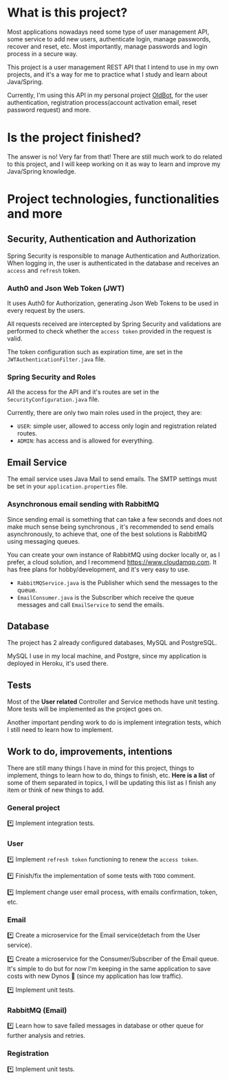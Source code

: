 
# What is this project?
Most applications nowadays need some type of user management API, some service to add new users, authenticate login, 
manage passwords, recover and reset, etc. Most importantly, manage passwords and login process in a secure way. 

This project is a user management REST API that I intend to use in my own projects, and it's a way for me to practice 
what I study and learn about Java/Spring.

Currently, I'm using this API in my personal project [OldBot](https://oldbot.com.br), for the user authentication,
registration process(account activation email, reset password request) and more.


# Is the project finished?
The answer is no! Very far from that! There are still much work to do related to this project, and I will keep working 
on it as way to learn and improve my Java/Spring knowledge. 


# Project technologies, functionalities and more

## Security, Authentication and Authorization
Spring Security is responsible to manage Authentication and Authorization.
When logging in, the user is authenticated in the database and receives an `access` and `refresh` token.

### Auth0 and Json Web Token (JWT)
It uses Auth0 for Authorization, generating Json Web Tokens to be used in every request by the users.

All requests received are intercepted by Spring Security and validations are performed to check whether
the `access token` provided in the request is valid.

The token configuration such as expiration time, are set in the `JWTAuthenticationFilter.java` file.

### Spring Security and Roles
All the access for the API and it's routes are set in the `SecurityConfiguration.java` file.  

Currently, there are only two main roles used in the project, they are:
- `USER`: simple user, allowed to access only login and registration related routes.
- `ADMIN`: has access and is allowed for everything.


## Email Service
The email service uses Java Mail to send emails. The SMTP settings must be set in your
`application.properties` file.

### Asynchronous email sending with RabbitMQ
Since sending email is something that can take a few seconds and does not make much sense being synchronous
, it's recommended to send emails asynchronously, to achieve that, one of the best solutions is RabbitMQ
using messaging queues.

You can create your own instance of RabbitMQ using docker locally or, as I prefer, a cloud solution, and I recommend
https://www.cloudamqp.com. It has free plans for hobby/development, and it's very easy to use.

- `RabbitMQService.java` is the Publisher which send the messages to the queue.
- `EmailConsumer.java` is the Subscriber which receive the queue messages and call `EmailService` to send the emails.


## Database
The project has 2 already configured databases, MySQL and PostgreSQL.

MySQL I use in my local machine, and Postgre, since my application is deployed in Heroku, it's used there.


## Tests
Most of the **User related** Controller and Service methods have unit testing.
More tests will be implemented as the project goes on.

Another important pending work to do is implement integration tests, which I still need to learn how to implement.


## Work to do, improvements, intentions
There are still many things I have in mind for this project, things to implement, things to learn how to do, things 
to finish, etc. **Here is a list** of some of them separated in topics, I will be updating this list as I finish any item 
or think of new things to add.

### General project
*️⃣ Implement integration tests.

### User
*️⃣ Implement `refresh token` functioning to renew the `access token`.

*️⃣ Finish/fix the implementation of some tests with `TODO` comment.

*️⃣ Implement change user email process, with emails confirmation, token, etc. 

### Email
*️⃣ Create a microservice for the Email service(detach from the User service).

*️⃣ Create a microservice for the Consumer/Subscriber of the Email queue.
It's simple to do but for now I'm keeping in the same application to save costs with new Dynos 🙂 (since my application has low traffic).

*️⃣ Implement unit tests.

### RabbitMQ (Email)
*️⃣ Learn how to save failed messages in database or other queue for further analysis and retries.

### Registration
*️⃣ Implement unit tests.
